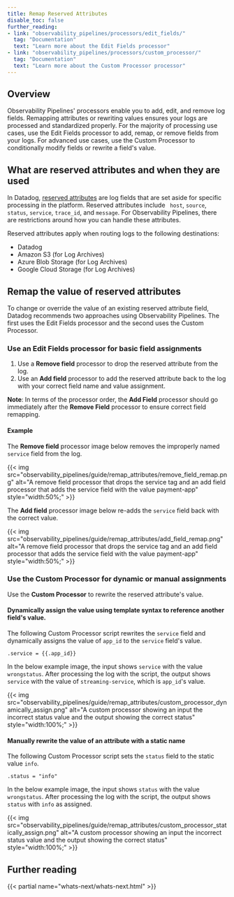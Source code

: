 ```yaml
---
title: Remap Reserved Attributes
disable_toc: false
further_reading:
- link: "observability_pipelines/processors/edit_fields/"
  tag: "Documentation"
  text: "Learn more about the Edit Fields processor"
- link: "observability_pipelines/processors/custom_processor/"
  tag: "Documentation"
  text: "Learn more about the Custom Processor processor"
---
```


## Overview

Observability Pipelines' processors enable you to add, edit, and remove log fields. Remapping attributes or rewriting values ensures your logs are processed and standardized properly. For the majority of processing use cases, use the Edit Fields processor to add, remap, or remove fields from your logs. For advanced use cases, use the Custom Processor to conditionally modify fields or rewrite a field's value.

## What are reserved attributes and when they are used

In Datadog, [reserved attributes][1] are log fields that are set aside for specific processing in the platform. Reserved attributes include ` host`, `source`, `status`, `service`, `trace_id`, and `message`. For Observability Pipelines, there are restrictions around how you can handle these attributes.

Reserved attributes apply when routing logs to the following destinations:
- Datadog
- Amazon S3 (for Log Archives)
- Azure Blob Storage (for Log Archives)
- Google Cloud Storage (for Log Archives)

## Remap the value of reserved attributes

To change or override the value of an existing reserved attribute field, Datadog recommends two approaches using Observability Pipelines. The first uses the Edit Fields processor and the second uses the Custom Processor.

### Use an Edit Fields processor for basic field assignments

1. Use a **Remove field** processor to drop the reserved attribute from the log.
2. Use an **Add field** processor to add the reserved attribute back to the log with your correct field name and value assignment.

**Note**: In terms of the processor order, the **Add Field** processor should go immediately after the **Remove Field** processor to ensure correct field remapping.

#### Example
The **Remove field** processor image below removes the improperly named `service` field from the log.

{{< img src="observability_pipelines/guide/remap_attributes/remove_field_remap.png" alt="A remove field processor that drops the service tag and an add field processor that adds the service field with the value payment-app" style="width:50%;" >}}

The **Add field** processor image below re-adds the `service` field back with the correct value.

{{< img src="observability_pipelines/guide/remap_attributes/add_field_remap.png" alt="A remove field processor that drops the service tag and an add field processor that adds the service field with the value payment-app" style="width:50%;" >}}

### Use the Custom Processor for dynamic or manual assignments

Use the **Custom Processor** to rewrite the reserved attribute's value.

#### Dynamically assign the value using template syntax to reference another field's value.

The following Custom Processor script rewrites the `service` field and dynamically assigns the value of `app_id` to the `service` field's value.

```
.service = {{.app_id}}
```

In the below example image, the input shows `service` with the value `wrongstatus`. After processing the log with the script, the output shows `service` with the value of `streaming-service`, which is `app_id`'s value.

{{< img src="observability_pipelines/guide/remap_attributes/custom_processor_dynamically_assign.png" alt="A custom processor showing an input the incorrect status value and the output showing the correct status" style="width:100%;" >}}

#### Manually rewrite the value of an attribute with a static name

The following Custom Processor script sets the `status` field to the static value `info`.

```
.status = "info"
```

In the below example image, the input shows `status` with the value `wrongstatus`. After processing the log with the script, the output shows `status` with `info` as assigned.

{{< img src="observability_pipelines/guide/remap_attributes/custom_processor_statically_assign.png" alt="A custom processor showing an input the incorrect status value and the output showing the correct status" style="width:100%;" >}}

## Further reading

{{< partial name="whats-next/whats-next.html" >}}

[1]: /logs/log_configuration/attributes_naming_convention/#reserved-attributes